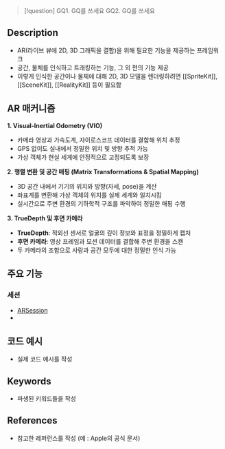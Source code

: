 >[!question]
>GQ1. GQ를 쓰세요
>GQ2. GQ를 쓰세요

## Description
- AR(라이브 뷰에 2D, 3D 그래픽을 결합)을 위해 필요한 기능을 제공하는 프레임워크
- 공간, 물체를 인식하고 트래킹하는 기능, 그 외 편의 기능 제공
- 이렇게 인식한 공간이나 물체에 대해 2D, 3D 모델을 렌더링하려면 [[SpriteKit]], [[SceneKit]], [[RealityKit]] 등이 필요함

## AR 매커니즘
**1. Visual-Inertial Odometry (VIO)**
- 카메라 영상과 가속도계, 자이로스코프 데이터를 결합해 위치 추정
- GPS 없이도 실내에서 정밀한 위치 및 방향 추적 가능
- 가상 객체가 현실 세계에 안정적으로 고정되도록 보장

**2. 행렬 변환 및 공간 매핑 (Matrix Transformations & Spatial Mapping)**
- 3D 공간 내에서 기기의 위치와 방향(자세, pose)을 계산
- 좌표계를 변환해 가상 객체의 위치를 실제 세계와 일치시킴
- 실시간으로 주변 환경의 기하학적 구조를 파악하여 정밀한 매핑 수행
    
**3. TrueDepth 및 후면 카메라**
- **TrueDepth**: 적외선 센서로 얼굴의 깊이 정보와 표정을 정밀하게 캡처
- **후면 카메라**: 영상 프레임과 모션 데이터를 결합해 주변 환경을 스캔
- 두 카메라의 조합으로 사람과 공간 모두에 대한 정밀한 인식 가능

## 주요 기능

### 세션
- [ARSession](https://developer.apple.com/documentation/arkit/arsession)
- 



## 코드 예시
+ 실제 코드 예시를 작성

## Keywords
+ 파생된 키워드들을 작성

## References
- 참고한 레퍼런스를 작성 (예 : Apple의 공식 문서)

